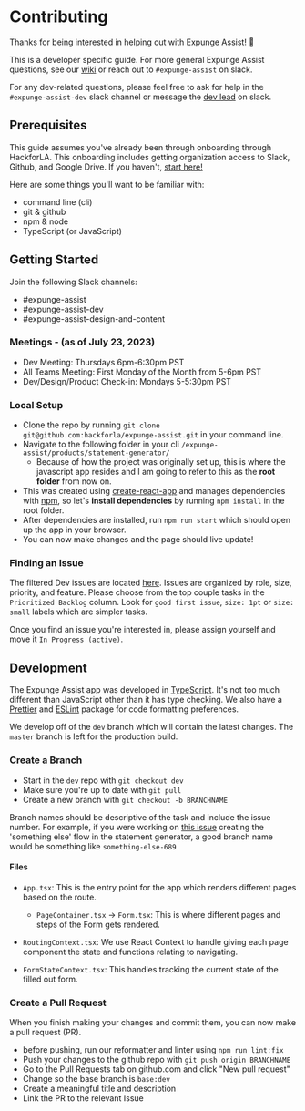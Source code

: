 # Contributing
Thanks for being interested in helping out with Expunge Assist! 🎉 

This is a developer specific guide. For more general Expunge Assist questions, see our [wiki](https://github.com/hackforla/expunge-assist/wiki) or reach out to `#expunge-assist` on slack. 

For any dev-related questions, please feel free to ask for help in the `#expunge-assist-dev` slack channel or message the [dev lead](https://github.com/hackforla/expunge-assist/wiki/The-Current-Team) on slack. 

## Prerequisites
This guide assumes you've already been through onboarding through HackforLA. This onboarding includes getting organization access to Slack, Github, and Google Drive. If you haven't, [start here!](https://www.hackforla.org/getting-started)

Here are some things you'll want to be familiar with:
* command line (cli)
* git & github
* npm & node
* TypeScript (or JavaScript)


## Getting Started
Join the following Slack channels: 
- #expunge-assist 
- #expunge-assist-dev 
- #expunge-assist-design-and-content

### Meetings - (as of July 23, 2023)

- Dev Meeting: Thursdays 6pm-6:30pm PST 
- All Teams Meeting: First Monday of the Month from 5-6pm PST
- Dev/Design/Product Check-in: Mondays 5-5:30pm PST


### Local Setup

* Clone the repo by running `git clone git@github.com:hackforla/expunge-assist.git` in your command line.
* Navigate to the following folder in your cli `/expunge-assist/products/statement-generator/`
  - Because of how the project was originally set up, this is where the javascript app resides and I am going to refer to this as the __root folder__  from now on.
* This was created using [create-react-app](https://create-react-app.dev/) and manages dependencies with [npm](https://www.npmjs.com/), so let's __install dependencies__ by running `npm install` in the root folder.
* After dependencies are installed, run `npm run start` which should open up the app in your browser.
* You can now make changes and the page should live update!


### Finding an Issue

The filtered Dev issues are located [here](https://github.com/hackforla/expunge-assist/projects/1?card_filter_query=label%3A%22role%3A+development%22). Issues are organized by role, size, priority, and feature. Please choose from the top couple tasks in the `Prioritized Backlog` column. Look for `good first issue`, `size: 1pt` or `size: small` labels which are simpler tasks.

Once you find an issue you're interested in, please assign yourself and move it `In Progress (active)`. 

## Development

The Expunge Assist app was developed in [TypeScript](https://www.typescriptlang.org/). It's not too much different than JavaScript other than it has type checking. We also have a [Prettier](https://prettier.io/) and [ESLint](https://eslint.org/) package for code formatting preferences.

We develop off of the `dev` branch which will contain the latest changes. The `master` branch is left for the production build.


### Create a Branch

- Start in the `dev` repo with `git checkout dev`
- Make sure you're up to date with `git pull`
- Create a new branch with `git checkout -b BRANCHNAME`

Branch names should be descriptive of the task and include the issue number. For example, if you were working on [this issue](https://github.com/hackforla/expunge-assist/issues/698) creating the 'something else' flow in the statement generator, a good branch name would be something like `something-else-689`

#### Files
* `App.tsx`: This is the entry point for the app which renders different pages based on the route.
  * `PageContainer.tsx` -> `Form.tsx`: This is where different pages and steps of the Form gets rendered.

* `RoutingContext.tsx`: We use React Context to handle giving each page component the state and functions relating to navigating.
* `FormStateContext.tsx`: This handles tracking the current state of the filled out form.


### Create a Pull Request
When you finish making your changes and commit them, you can now make a pull request (PR).
* before pushing, run our reformatter and linter using `npm run lint:fix`
* Push your changes to the github repo with `git push origin BRANCHNAME`
* Go to the Pull Requests tab on github.com and click "New pull request"
* Change so the base branch is `base:dev`
* Create a meaningful title and description
* Link the PR to the relevant Issue

